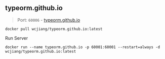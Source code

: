 typeorm.github.io
---

> Port: `60006` - [typeorm.github.io](https://typeorm.io/)

```shell
docker pull wcjiang/typeorm.github.io:latest
```

Run Server

```shell
docker run --name typeorm.github.io -p 60001:60001 --restart=always -d wcjiang/typeorm.github.io:latest
```